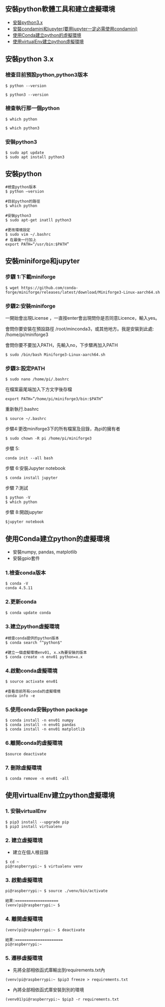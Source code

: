 ## 安裝python軟體工具和建立虛擬環境
- [安裝python3.x](#install_python)
- [安裝condamini和jupyter(要用jupyter一定必需使用condamini)](#安裝condamini和jupyter)
- [使用Conda建立python的虛擬環境](#使用Conda建立python的虛擬環境)
- [使用virtualEnv建立python虛擬環境](#使用virtualEnv建立python虛擬環境)

<a name="install_python"></a>
## 安裝python 3.x

### 檢查目前預設python,python3版本
`$ python --version`

`$ python3 --version`

### 檢查執行那一個python
`$ which python`

`$ which python3`

### 安裝python3

```
$ sudo apt update
$ sudo apt install python3
```


<a name=“install_python”></a>
## 安裝python

```
#檢查python版本
$ python —version

#目前python的路徑
$ which python

#安裝python3
$ sudo apt-get inatll python3

#更改環境設定
$ sudo vim ~/.bashrc
# 在最後一行加上
export PATH=“/usr/bin:$PATH”
```


<a name="安裝condamini和jupyter"></a>
## 安裝miniforge和jupyter

### 步驟 1:下載miniforge
	$ wget https://github.com/conda-forge/miniforge/releases/latest/download/Miniforge3-Linux-aarch64.sh

### 步驟2:安裝miniforge
一開始會出現License ，一直按enter會出現問你是否同意Licence，輸入yes。

會問你要安裝在預設路徑 /root/minconda3，或其他地方。我是安裝到此處:
/home/pi/miniforge3

會問你要不要加入PATH，先輸入no，下步驟再加入PATH

	$ sudo /bin/bash Miniforge3-Linux-aarch64.sh
	
### 步驟3:設定PATH

	$ sudo nano /home/pi/.bashrc

在檔案最尾端加入下方文字後存檔

	export PATH=”/home/pi/miniforge3/bin:$PATH”
	
重新執行.bashrc

	$ source ~/.bashrc
	
步驟4:更改miniforge3下的所有檔案及目錄，為pi的擁有者

	$ sudo chown -R pi /home/pi/miniforge3
	
步驟 5:

```
conda init --all bash
```	

步驟 6:安裝Jupyter notebook

	$ conda install jupyter
	
步驟 7:測試

	$ python -V
	$ which python
	
步驟 8:開啟jupyter

	$jupyter notebook
	
<a name="使用Conda建立python的虛擬環境"></a>
## 使用Conda建立python的虛擬環境
- 安裝numpy, pandas, matplotlib
- 安裝gpio套件

### 1.檢查conda版本
	$ conda -V
	conda 4.5.11
	
### 2.更新conda
	$ conda update conda
	
### 3.建立python虛擬環境
	#檢查conda提供的python版本
	$ conda search "^python$" 
	
	#建立一個虛擬環境env01, x.x為要安裝的版本
	$ conda create -n env01 python=x.x
	
### 4.啟動conda虛擬環境

	$ source activate env01

	#查看目前所有conda的虛擬環境
	conda info -e
	
### 5.使用conda安裝python package
	$ conda install -n env01 numpy
	$ conda install -n env01 pandas
	$ conda install -n env01 matplotlib
	

### 6.離開conda的虛擬環境
	$source deactivate
	
### 7. 刪除虛擬環境
	$ conda remove -n env01 -all

 <a name="使用virtualEnv建立python虛擬環境"></a> 
## 使用virtualEnv建立python虛擬環境

### 1. 安裝virtualEnv

```
$ pip3 install --upgrade pip
$ pip3 install virtualenv
```

### 2. 建立虛擬環境

- 建立在個人根目錄

```
$ cd ~
pi@raspberrypi:~ $ virtualenv venv
```

### 3. 啟動虛擬環境

```
pi@raspberrypi:~ $ source ./venv/bin/activate

結果:===================
(venv)pi@raspberrypi:~ $
```

### 4. 離開虛擬環境

```
(venv)pi@raspberrypi:~ $ deactivate

結果:=====================
pi@raspberrypi:~
```

### 5. 遷移虛擬環境

- 先將全部相依函式庫輸出到requirements.txt內

```
(venv)pi@raspberrypi:~ $pip3 freeze > requirements.txt
```

- 內將全部相依函式庫安裝到別的環境

```
(venv01)pi@raspberrypi:~ $pip3 -r requirements.txt
```